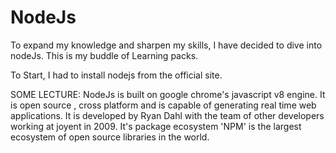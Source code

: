 # NodeJs
To expand my knowledge and sharpen my skills, I have decided to dive into nodeJs.  This is my buddle of Learning packs.

To Start, I had to install nodejs from the official site.

SOME LECTURE:
NodeJs is built on google chrome's javascript v8 engine. It is open source , cross platform and is capable of generating real time web applications. It is developed by Ryan Dahl with the team of other developers working at joyent in 2009. It's package ecosystem 'NPM' is the largest ecosystem of open source libraries in the world.